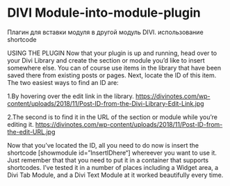 # DIVI Module-into-module-plugin
Плагин для вставки модуля в другой модуль DIVI. 
использование shortcode


USING THE PLUGIN
Now that your plugin is up and running, head over to your Divi Library and create the section or module you’d like to insert somewhere else. You can of course use items in the library that have been saved there from existing posts or pages. Next, locate the ID of this item. The two easiest ways to find an ID are:

1.By hovering over the edit link in the library.
https://divinotes.com/wp-content/uploads/2018/11/Post-ID-from-the-Divi-Library-Edit-Link.jpg

2.The second is to find it in the URL of the section or module while you’re editing it.
https://divinotes.com/wp-content/uploads/2018/11/Post-ID-from-the-edit-URL.jpg

Now that you’ve located the ID, all you need to do now is insert the shortcode [showmodule id=”InsertIDhere“] whereever you want to use it. Just remember that that you need to put it in a container that supports shortcodes. I’ve tested it in a number of places including a Widget area, a Divi Tab Module, and a Divi Text Module at it worked beautifully every time.
